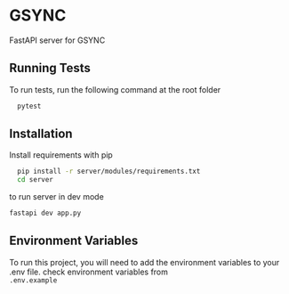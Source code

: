 
# GSYNC 

FastAPI server for GSYNC 


## Running Tests

To run tests, run the following command at the root folder

```bash
  pytest
```


## Installation

Install requirements with pip

```bash
  pip install -r server/modules/requirements.txt
  cd server
```
to run server in dev mode

```bash
fastapi dev app.py
```
## Environment Variables

To run this project, you will need to add the environment variables to your .env file. check environment variables from    
`.env.example`



